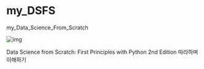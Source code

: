 # my_DSFS
my_Data_Science_From_Scratch

![img](https://images-na.ssl-images-amazon.com/images/I/51XwoyG7MrL._SX379_BO1,204,203,200_.jpg)

Data Science from Scratch: First Principles with Python 2nd Edition
따라하며 이해하기
